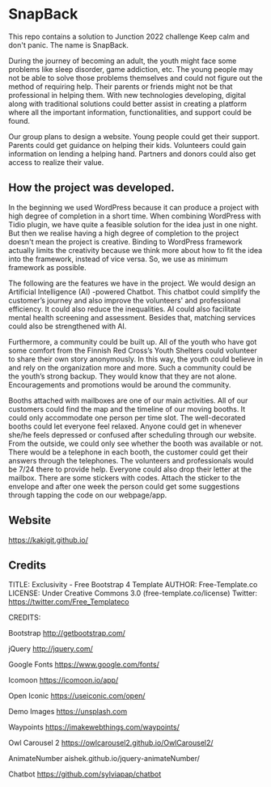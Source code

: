 # SnapBack

This repo contains a solution to Junction 2022 challenge Keep calm and don't panic.
The name is SnapBack.

During the journey of becoming an adult, the youth might face some problems like sleep disorder, game addiction, etc. The young people may not be able to solve those problems themselves and could not figure out the method of requiring help. Their parents or friends might not be that professional in helping them. With new technologies developing, digital along with traditional solutions could better assist in creating a platform where all the important information, functionalities, and support could be found.

Our group plans to design a website. Young people could get their support. Parents could get guidance on helping their kids. Volunteers could gain information on lending a helping hand. Partners and donors could also get access to realize their value.

## How the project was developed.
In the beginning we used WordPress because it can produce a project with high degree of completion in a short time.
When combining WordPress with Tidio plugin, we have quite a feasible solution for the idea just in one night.
But then we realise having a high degree of completion to the project doesn't mean the project is creative. Binding to WordPress framework actually limits the creativity because we think more about how to fit the idea into the framework, instead of vice versa.
So, we use as minimum framework as possible.

The following are the features we have in the project. We would design an Artificial Intelligence (AI) -powered Chatbot. This chatbot could simplify the customer’s journey and also improve the volunteers' and professional efficiency. It could also reduce the inequalities. AI could also facilitate mental health screening and assessment. Besides that, matching services could also be strengthened with AI.

Furthermore, a community could be built up. All of the youth who have got some comfort from the Finnish Red Cross’s Youth Shelters could volunteer to share their own story anonymously. In this way, the youth could believe in and rely on the organization more and more. Such a community could be the youth’s strong backup. They would know that they are not alone. Encouragements and promotions would be around the community.

Booths attached with mailboxes are one of our main activities. All of our customers could find the map and the timeline of our moving booths. It could only accommodate one person per time slot. The well-decorated booths could let everyone feel relaxed. Anyone could get in whenever she/he feels depressed or confused after scheduling through our website. From the outside, we could only see whether the booth was available or not. There would be a telephone in each booth, the customer could get their answers through the telephones. The volunteers and professionals would be 7/24 there to provide help. Everyone could also drop their letter at the mailbox. There are some stickers with codes. Attach the sticker to the envelope and after one week the person could get some suggestions through tapping the code on our webpage/app.

## Website
https://kakigit.github.io/

## Credits
TITLE: Exclusivity - Free Bootstrap 4 Template
AUTHOR: Free-Template.co
LICENSE: Under Creative Commons 3.0 (free-template.co/license)
Twitter: https://twitter.com/Free_Templateco


CREDITS:

Bootstrap
http://getbootstrap.com/

jQuery
http://jquery.com/

Google Fonts
https://www.google.com/fonts/

Icomoon
https://icomoon.io/app/

Open Iconic
https://useiconic.com/open/

Demo Images
https://unsplash.com

Waypoints
https://imakewebthings.com/waypoints/

Owl Carousel 2
https://owlcarousel2.github.io/OwlCarousel2/

AnimateNumber
aishek.github.io/jquery-animateNumber/

Chatbot
https://github.com/sylviapap/chatbot

